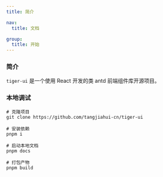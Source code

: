 ```yaml
---
title: 简介

nav: 
  title: 文档

group:
  title: 开始
---
```


### 简介
`tiger-ui` 是一个使用 React 开发的类 antd 前端组件库开源项目。

### 本地调试

```shell
# 克隆项目
git clone https://github.com/tangjiahui-cn/tiger-ui

# 安装依赖
pnpm i

# 启动本地文档
pnpm docs

# 打包产物
pnpm build
```


